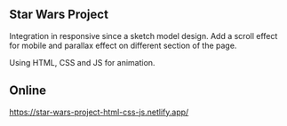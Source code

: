## Star Wars Project

Integration in responsive since a sketch model design.
Add a scroll effect for mobile and parallax effect on different section of the page.

Using HTML, CSS and JS for animation.


## Online
https://star-wars-project-html-css-js.netlify.app/
